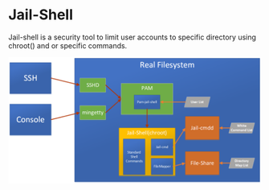 Jail-Shell
==============
Jail-shell is a security tool to limit user accounts to specific directory using chroot() and or specific commands.

![Architecture](docs/Architecture.png)


